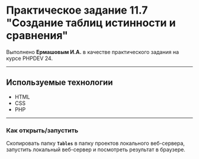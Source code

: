 # Практическое задание 11.7 "Создание таблиц истинности и сравнения"

Выполнено **Ермашовым И.А.** в качестве практического задания на курсе PHPDEV 24.

---

## Используемые технологии
* HTML
* CSS
* PHP

---

### Как открыть/запустить
Скопировать папку __`Tables`__ в папку проектов локального веб-сервера, запустить локальный веб-сервер и посмотреть результат в браузере.